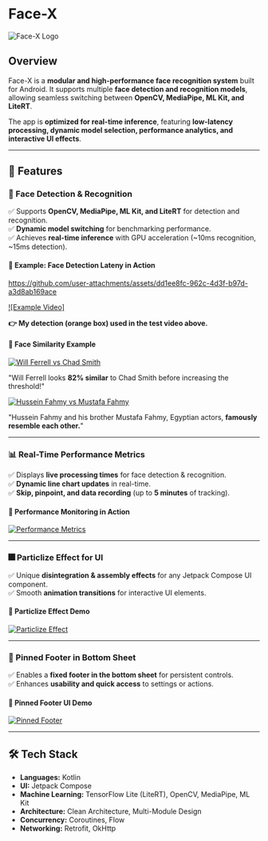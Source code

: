 # Face-X

![Face-X Logo](https://github.com/user-attachments/assets/3e32a6a5-a38c-405d-a936-2de986fa4f02)

## Overview

Face-X is a **modular and high-performance face recognition system** built for Android. It supports multiple **face detection and recognition models**, allowing seamless switching between **OpenCV, MediaPipe, ML Kit, and LiteRT**.  

The app is **optimized for real-time inference**, featuring **low-latency processing, dynamic model selection, performance analytics, and interactive UI effects**.

---

## 🚀 Features

### 🔹 Face Detection & Recognition  
✅ Supports **OpenCV, MediaPipe, ML Kit, and LiteRT** for detection and recognition.  
✅ **Dynamic model switching** for benchmarking performance.  
✅ Achieves **real-time inference** with GPU acceleration (~10ms recognition, ~15ms detection).  

#### 🎥 Example: Face Detection Lateny in Action  
https://github.com/user-attachments/assets/dd1ee8fc-962c-4d3f-b97d-a3d8ab169ace

[![Example Video]](https://www.facebook.com/reel/1137305521170770)

**👉 My detection (orange box) used in the test video above.**  

#### 🎥 Face Similarity Example  
[![Will Ferrell vs Chad Smith](https://github.com/user-attachments/assets/b274bd9d-6f4c-48c1-99e8-3b717429d97f)](https://github.com/user-attachments/assets/b274bd9d-6f4c-48c1-99e8-3b717429d97f)  

"Will Ferrell looks **82% similar** to Chad Smith before increasing the threshold!"  

[![Hussein Fahmy vs Mustafa Fahmy](https://github.com/user-attachments/assets/fd4971be-863a-450f-ac14-b8f73060fe7d)](https://github.com/user-attachments/assets/fd4971be-863a-450f-ac14-b8f73060fe7d)  

"Hussein Fahmy and his brother Mustafa Fahmy, Egyptian actors, **famously resemble each other.**"

---

### 📊 Real-Time Performance Metrics  
✅ Displays **live processing times** for face detection & recognition.  
✅ **Dynamic line chart updates** in real-time.  
✅ **Skip, pinpoint, and data recording** (up to **5 minutes** of tracking).  

#### 🎥 Performance Monitoring in Action  
[![Performance Metrics](https://github.com/user-attachments/assets/04769d13-a567-420d-a235-b2b6fff27502)](https://github.com/user-attachments/assets/04769d13-a567-420d-a235-b2b6fff27502)

---

### 🎆 Particlize Effect for UI  
✅ Unique **disintegration & assembly effects** for any Jetpack Compose UI component.  
✅ Smooth **animation transitions** for interactive UI elements.  

#### 🎥 Particlize Effect Demo  
[![Particlize Effect](https://github.com/user-attachments/assets/d5dbfbc0-9a48-4436-9f13-7b32ca6f112a)](https://github.com/user-attachments/assets/d5dbfbc0-9a48-4436-9f13-7b32ca6f112a)

---

### 📌 Pinned Footer in Bottom Sheet  
✅ Enables a **fixed footer in the bottom sheet** for persistent controls.  
✅ Enhances **usability and quick access** to settings or actions.  

#### 🎥 Pinned Footer UI Demo  
[![Pinned Footer](https://github.com/user-attachments/assets/a23ef584-8683-4015-b594-aa7f12b7f85c)](https://github.com/user-attachments/assets/a23ef584-8683-4015-b594-aa7f12b7f85c)

---

## 🛠 Tech Stack  
- **Languages:** Kotlin  
- **UI:** Jetpack Compose  
- **Machine Learning:** TensorFlow Lite (LiteRT), OpenCV, MediaPipe, ML Kit  
- **Architecture:** Clean Architecture, Multi-Module Design  
- **Concurrency:** Coroutines, Flow  
- **Networking:** Retrofit, OkHttp  


